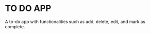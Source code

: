 # TO DO APP

A to-do app with functionalities such as add, delete, edit, and mark as complete. 







